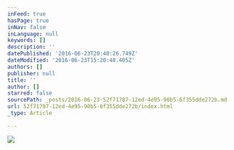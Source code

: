 ```yaml
---
inFeed: true
hasPage: true
inNav: false
inLanguage: null
keywords: []
description: ''
datePublished: '2016-06-23T20:40:26.749Z'
dateModified: '2016-06-23T15:20:40.405Z'
authors: []
publisher: null
title: ''
author: []
starred: false
sourcePath: _posts/2016-06-23-52f71787-12ed-4e95-90b5-6f355dde272b.md
url: 52f71787-12ed-4e95-90b5-6f355dde272b/index.html
_type: Article

---
```

![](https://the-grid-user-content.s3-us-west-2.amazonaws.com/da9c3788-c9df-43a2-88dc-c866f46f9f53.jpg)